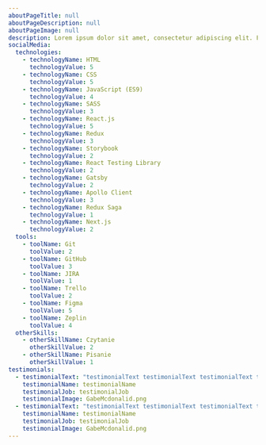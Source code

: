 ```yaml
---
aboutPageTitle: null
aboutPageDescription: null
aboutPageImage: null
description: Lorem ipsum dolor sit amet, consectetur adipiscing elit. Fusce iaculis ultricies eros, ac iaculis eros maximus nec. Phasellus vitae mi felis. Curabitur iaculis nunc laoreet eleifend tincidunt. Aliquam nec lectus varius, mattis sapien nec, tristique elit. Suspendisse id sem sit amet mi tempus fermentum. Duis non metus nec nisl convallis efficitur. Donec condimentum neque rhoncus congue volutpat. Maecenas scelerisque varius ornare. Morbi egestas rutrum mattis. In pulvinar imperdiet tellus vel laoreet. Etiam ac sodales nulla. Nulla sit amet enim ipsum. Nulla pharetra turpis tempus venenatis sollicitudin. Nunc lacinia rhoncus leo, non consectetur velit tempus sed. Praesent euismod nibh ut massa congue, at condimentum justo egestas. Etiam accumsan felis non ipsum vulputate gravida. Etiam elementum vitae nisl a aliquam.
socialMedia:
  technologies:
    - technologyName: HTML
      technologyValue: 5
    - technologyName: CSS
      technologyValue: 5
    - technologyName: JavaScript (ES9)
      technologyValue: 4
    - technologyName: SASS
      technologyValue: 3
    - technologyName: React.js
      technologyValue: 5
    - technologyName: Redux
      technologyValue: 3
    - technologyName: Storybook
      technologyValue: 2
    - technologyName: React Testing Library
      technologyValue: 2
    - technologyName: Gatsby
      technologyValue: 2
    - technologyName: Apollo Client
      technologyValue: 3
    - technologyName: Redux Saga
      technologyValue: 1
    - technologyName: Next.js
      technologyValue: 2
  tools:
    - toolName: Git
      toolValue: 2
    - toolName: GitHub
      toolValue: 3
    - toolName: JIRA
      toolValue: 1
    - toolName: Trello
      toolValue: 2
    - toolName: Figma
      toolValue: 5
    - toolName: Zeplin
      toolValue: 4
  otherSkills:
    - otherSkillName: Czytanie
      otherSkillValue: 2
    - otherSkillName: Pisanie
      otherSkillValue: 1
testimonials:
  - testimonialText: "testimonialText testimonialText testimonialText testimonialText"
    testimonialName: testimonialName
    testimonialJob: testimonialJob
    testimonialImage: GabeMcdonalid.png
  - testimonialText: "testimonialText testimonialText testimonialText testimonialText"
    testimonialName: testimonialName
    testimonialJob: testimonialJob
    testimonialImage: GabeMcdonalid.png
---
```

